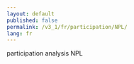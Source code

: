 ```yaml
---
layout: default
published: false
permalink: /v3_1/fr/participation/NPL/
lang: fr
---
```


participation analysis NPL
